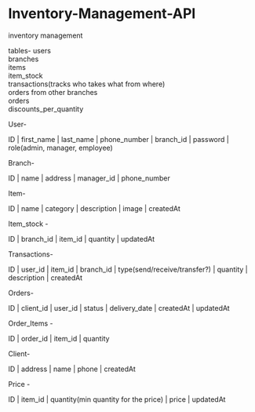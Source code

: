 # Inventory-Management-API

inventory management

tables-
users  
branches  
items  
item_stock  
transactions(tracks who takes what from where)  
orders from other branches  
orders  
discounts_per_quantity

User-

ID | first_name | last_name | phone_number | branch_id | password | role(admin, manager, employee)

Branch-

ID | name | address | manager_id | phone_number

Item-

ID | name | category | description | image | createdAt

Item_stock -

ID | branch_id | item_id | quantity | updatedAt

Transactions-

ID | user_id | item_id | branch_id | type(send/receive/transfer?) | quantity | description | createdAt

Orders-

ID | client_id | user_id | status | delivery_date | createdAt | updatedAt

Order_Items -

ID | order_id | item_id | quantity

Client-

ID | address | name | phone | createdAt

Price -

ID | item_id | quantity(min quantity for the price) | price | updatedAt
